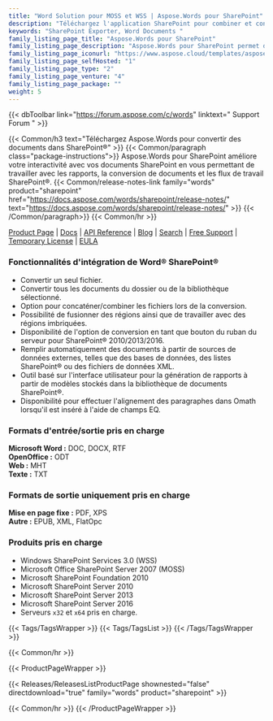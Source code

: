```yaml
---
title: "Word Solution pour MOSS et WSS | Aspose.Words pour SharePoint"
description: "Téléchargez l'application SharePoint pour combiner et convertir des documents Word en plusieurs formats. Générez des rapports à partir de diverses sources depuis SharePoint."
keywords: "SharePoint Exporter, Word Documents "
family_listing_page_title: "Aspose.Words pour SharePoint"
family_listing_page_description: "Aspose.Words pour SharePoint permet de convertir et de combiner des documents Word dans les applications Microsoft SharePoint. Il prend en charge la conversion de format avec une haute fidélité et peut être utilisé pour générer des rapports avec des données provenant de bases de données SQL, de fichiers XML ou de listes SharePoint."
family_listing_page_iconurl: "https://www.aspose.cloud/templates/aspose/App_Themes/V3/images/words/272x272/aspose_words-for-sharepoint.png"
family_listing_page_selfHosted: "1"
family_listing_page_type: "2"
family_listing_page_venture: "4"
family_listing_page_package: ""
weight: 5
---
```


{{< dbToolbar link="https://forum.aspose.com/c/words" linktext=" Support Forum " >}}

{{< Common/h3 text="Téléchargez Aspose.Words pour convertir des documents dans SharePoint®"  >}}
{{< Common/paragraph class="package-instructions">}}
Aspose.Words pour SharePoint améliore votre interactivité avec vos documents SharePoint en vous permettant de travailler avec les rapports, la conversion de documents et les flux de travail SharePoint®.
{{< Common/release-notes-link family="words" product="sharepoint" href="https://docs.aspose.com/words/sharepoint/release-notes/" text="https://docs.aspose.com/words/sharepoint/release-notes/"  >}}
{{< /Common/paragraph>}}
{{< Common/hr >}}

[Product Page](https://products.aspose.com/words/sharepoint/) | [Docs](https://docs.aspose.com/words/sharepoint/) | [API Reference](https://reference.aspose.com/words/) | [Blog](https://blog.aspose.com/category/words/) | [Search](https://search.aspose.com/) | [Free Support](https://forum.aspose.com/c/words/8) | [Temporary License](https://purchase.aspose.com/temporary-license) | [EULA](https://about.aspose.com/legal/eula/)

### Fonctionnalités d'intégration de Word® SharePoint®

- Convertir un seul fichier.
- Convertir tous les documents du dossier ou de la bibliothèque sélectionné.
- Option pour concaténer/combiner les fichiers lors de la conversion.
- Possibilité de fusionner des régions ainsi que de travailler avec des régions imbriquées.
- Disponibilité de l'option de conversion en tant que bouton du ruban du serveur pour SharePoint® 2010/2013/2016.
- Remplir automatiquement des documents à partir de sources de données externes, telles que des bases de données, des listes SharePoint® ou des fichiers de données XML.
- Outil basé sur l'interface utilisateur pour la génération de rapports à partir de modèles stockés dans la bibliothèque de documents SharePoint®.
- Disponibilité pour effectuer l'alignement des paragraphes dans Omath lorsqu'il est inséré à l'aide de champs EQ.

### Formats d'entrée/sortie pris en charge

**Microsoft Word :** DOC, DOCX, RTF\
**OpenOffice :** ODT\
**Web :** MHT\
**Texte :** TXT

### Formats de sortie uniquement pris en charge

**Mise en page fixe :** PDF, XPS\
**Autre :** EPUB, XML, FlatOpc

### Produits pris en charge

- Windows SharePoint Services 3.0 (WSS)
- Microsoft Office SharePoint Server 2007 (MOSS)
- Microsoft SharePoint Foundation 2010
- Microsoft SharePoint Server 2010
- Microsoft SharePoint Server 2013
- Microsoft SharePoint Server 2016
- Serveurs `x32` et `x64` pris en charge.

{{< Tags/TagsWrapper >}}
{{< Tags/TagsList >}}
{{< /Tags/TagsWrapper >}}

{{< Common/hr >}}

{{< ProductPageWrapper >}}

<!-- ReleasesListProductPage-->

{{< Releases/ReleasesListProductPage shownested="false"  directdownload="true" family="words" product="sharepoint" >}}

<!-- /ReleasesListProductPage-->

{{< Common/hr >}}
{{< /ProductPageWrapper >}}


